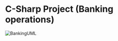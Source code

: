 # C-Sharp Project (Banking operations)
![BankingUML](https://github.com/user-attachments/assets/85a70685-496b-456f-a500-460870c2efe4)

